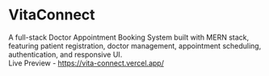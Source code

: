 # VitaConnect
A full-stack Doctor Appointment Booking System built with MERN stack, featuring patient registration, doctor management, appointment scheduling, authentication, and responsive UI.
<br/>
Live Preview - https://vita-connect.vercel.app/
